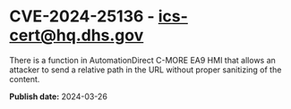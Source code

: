 # CVE-2024-25136 - ics-cert@hq.dhs.gov


There is a function in AutomationDirect C-MORE EA9 HMI that allows an attacker to send a relative path in the URL without proper sanitizing of the content.



**Publish date:** 2024-03-26
